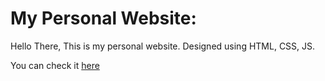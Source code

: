 # My Personal Website:

Hello There, This is my personal website.
Designed using HTML, CSS, JS.

You can check it [here](http://sanjeet98.github.io/)
